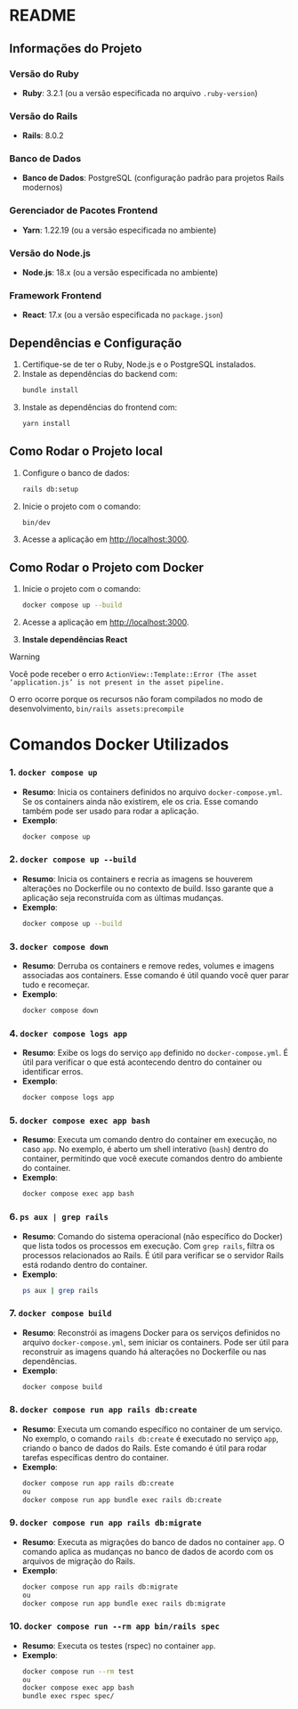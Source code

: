 # README
## Informações do Projeto

### Versão do Ruby
- **Ruby**: 3.2.1 (ou a versão especificada no arquivo `.ruby-version`)

### Versão do Rails
- **Rails**: 8.0.2

### Banco de Dados
- **Banco de Dados**: PostgreSQL (configuração padrão para projetos Rails modernos)

### Gerenciador de Pacotes Frontend
- **Yarn**: 1.22.19 (ou a versão especificada no ambiente)

### Versão do Node.js
- **Node.js**: 18.x (ou a versão especificada no ambiente)

### Framework Frontend
- **React**: 17.x (ou a versão especificada no `package.json`)

## Dependências e Configuração

1. Certifique-se de ter o Ruby, Node.js e o PostgreSQL instalados.
2. Instale as dependências do backend com:
    ```bash
    bundle install
    ```
3. Instale as dependências do frontend com:
    ```bash
    yarn install
    ```

## Como Rodar o Projeto local

1. Configure o banco de dados:
    ```bash
    rails db:setup
    ```
2. Inicie o projeto com o comando:
    ```bash
    bin/dev
    ```
3. Acesse a aplicação em [http://localhost:3000](http://localhost:3000).

## Como Rodar o Projeto com Docker

1. Inicie o projeto com o comando:
    ```bash
    docker compose up --build
    ```
2. Acesse a aplicação em [http://localhost:3000](http://localhost:3000).

3. **Instale dependências React**

> [!WARNING]
> Você pode receber o erro `ActionView::Template::Error (The asset ‘application.js’ is not present in the asset pipeline.`
>
> O erro ocorre porque os recursos não foram compilados no modo de desenvolvimento, `bin/rails assets:precompile`

# Comandos Docker Utilizados

### 1. `docker compose up`
- **Resumo**: Inicia os containers definidos no arquivo `docker-compose.yml`. Se os containers ainda não existirem, ele os cria. Esse comando também pode ser usado para rodar a aplicação.
- **Exemplo**: 
  ```bash
  docker compose up
  ```

### 2. `docker compose up --build`
- **Resumo**: Inicia os containers e recria as imagens se houverem alterações no Dockerfile ou no contexto de build. Isso garante que a aplicação seja reconstruída com as últimas mudanças.
- **Exemplo**:
  ```bash
  docker compose up --build
  ```

### 3. `docker compose down`
- **Resumo**: Derruba os containers e remove redes, volumes e imagens associadas aos containers. Esse comando é útil quando você quer parar tudo e recomeçar.
- **Exemplo**:
  ```bash
  docker compose down
  ```

### 4. `docker compose logs app`
- **Resumo**: Exibe os logs do serviço `app` definido no `docker-compose.yml`. É útil para verificar o que está acontecendo dentro do container ou identificar erros.
- **Exemplo**:
  ```bash
  docker compose logs app
  ```

### 5. `docker compose exec app bash`
- **Resumo**: Executa um comando dentro do container em execução, no caso `app`. No exemplo, é aberto um shell interativo (`bash`) dentro do container, permitindo que você execute comandos dentro do ambiente do container.
- **Exemplo**:
  ```bash
  docker compose exec app bash
  ```

### 6. `ps aux | grep rails`
- **Resumo**: Comando do sistema operacional (não específico do Docker) que lista todos os processos em execução. Com `grep rails`, filtra os processos relacionados ao Rails. É útil para verificar se o servidor Rails está rodando dentro do container.
- **Exemplo**:
  ```bash
  ps aux | grep rails
  ```

### 7. `docker compose build`
- **Resumo**: Reconstrói as imagens Docker para os serviços definidos no arquivo `docker-compose.yml`, sem iniciar os containers. Pode ser útil para reconstruir as imagens quando há alterações no Dockerfile ou nas dependências.
- **Exemplo**:
  ```bash
  docker compose build
  ```

### 8. `docker compose run app rails db:create`
- **Resumo**: Executa um comando específico no container de um serviço. No exemplo, o comando `rails db:create` é executado no serviço `app`, criando o banco de dados do Rails. Este comando é útil para rodar tarefas específicas dentro do container.
- **Exemplo**:
  ```bash
  docker compose run app rails db:create
  ou
  docker compose run app bundle exec rails db:create
  ```

### 9. `docker compose run app rails db:migrate`
- **Resumo**: Executa as migrações do banco de dados no container `app`. O comando aplica as mudanças no banco de dados de acordo com os arquivos de migração do Rails.
- **Exemplo**:
  ```bash
  docker compose run app rails db:migrate
  ou
  docker compose run app bundle exec rails db:migrate
  ```

### 10. `docker compose run --rm app bin/rails spec`
- **Resumo**: Executa os testes (rspec) no container `app`.
- **Exemplo**:
  ```bash
  docker compose run --rm test
  ou
  docker compose exec app bash
  bundle exec rspec spec/
  ```